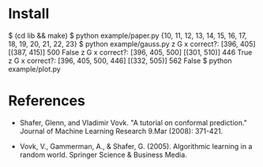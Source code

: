 # Install

   $ (cd lib && make)
   $ python example/paper.py
   {10, 11, 12, 13, 14, 15, 16, 17, 18, 19, 20, 21, 22, 23}
   $ python example/gauss.py
   z G x correct?: [396, 405] [(387, 415)] 500 False
   z G x correct?: [396, 405, 500] [(301, 510)] 446 True
   z G x correct?: [396, 405, 500, 446] [(332, 505)] 562 False
   $ python example/plot.py

# References

- Shafer, Glenn, and Vladimir Vovk. "A tutorial on conformal
  prediction." Journal of Machine Learning Research 9.Mar (2008):
  371-421.

- Vovk, V., Gammerman, A., & Shafer, G. (2005). Algorithmic learning
  in a random world. Springer Science & Business Media.

